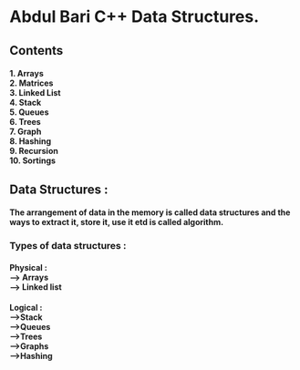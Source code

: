 # Abdul Bari C++ Data Structures.
## Contents
#### 1. Arrays<br>2. Matrices<br> 3. Linked List<br> 4. Stack<br> 5. Queues<br> 6. Trees<br> 7. Graph<br> 8. Hashing<br> 9. Recursion<br> 10. Sortings
## Data Structures :
#### The arrangement of data in the memory is called data structures and the ways to extract it, store it, use it etd is called algorithm.
### Types of data structures :
#### Physical :<br> --> Arrays <br> --> Linked list
#### Logical :<br>-->Stack<br>-->Queues<br>-->Trees<br>-->Graphs<br>-->Hashing<br>